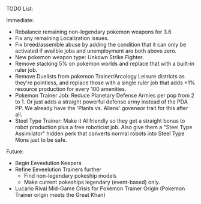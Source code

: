 TODO List:

Immediate: 

* Rebalance remaining non-legendary pokemon weapons for 3.6
* Fix any remaining Localization issues.
* Fix breed/assemble abuse by adding the condition that it can only be activated if availble jobs and unemployment are both above zero.
* New pokemon weapon type: Unkown Strike Fighter.
* Remove stacking 5% on pokemon worlds and replace that with a built-in ruler job.
* Remove Duelists from pokemon Trainer/Arcology Leisure districts as they're pointless, and replace those with a single ruler job that adds +1% resource production for every 100 amenities.
* Pokemon Trainer Job: Reduce Planetary Defense Armies per pop from 2 to 1. Or just adds a straight powerful defense army instead of the PDA PP. We already have the 'Plants vs. Aliens' goveneor trait for this after all.
* Steel Type Trainer: Make it AI friendly so they get a straight bonus to robot production plus a free roboticist job. Also give them a "Steel Type Assimilator" hidden perk that converts normal robots into Steel Type Mons just to be safe.

Future:

* Begin Eeveelution Keepers
* Refine Eeveelution Trainers further
  * Find non-legendary pokeship models
  * Make current pokeships legendary (event-based) only. 
* Lucario Rival Mid-Game Crisis for Pokemon Trainer Origin (Pokemon Trainer origin meets the Great Khan)
